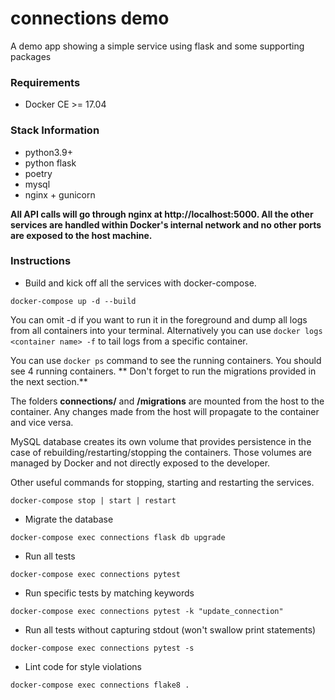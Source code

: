 # connections demo

A demo app showing a simple service using flask and some supporting packages

### Requirements

 * Docker CE >= 17.04

### Stack Information

* python3.9+
* python flask
* poetry
* mysql
* nginx + gunicorn

**All API calls will go through nginx at http://localhost:5000. All the other services are handled within Docker's internal network and no other ports are exposed to the host machine.**

### Instructions

- Build and kick off all the services with docker-compose.

```
docker-compose up -d --build
```

 You can omit -d if you want to run it in the foreground and dump all logs from all containers into your terminal. Alternatively you can use ```docker logs <container name> -f``` to tail logs from a specific container.

You can use ```docker ps``` command to see the running containers. You should see 4 running containers. ** Don't forget to run the migrations provided in the next section.**

The folders **connections/** and **/migrations** are mounted from the host to the container. Any changes made from the host will propagate to the container and vice versa.

MySQL database creates its own volume that provides persistence in the case of rebuilding/restarting/stopping the containers. Those volumes are managed by Docker and not directly exposed to the developer.

Other useful commands for stopping, starting and restarting the services.

```
docker-compose stop | start | restart
```

- Migrate the database
```
docker-compose exec connections flask db upgrade
```

- Run all tests
```
docker-compose exec connections pytest
```

- Run specific tests by matching keywords
```
docker-compose exec connections pytest -k "update_connection"
```

- Run all tests without capturing stdout (won't swallow print statements)
```
docker-compose exec connections pytest -s
```

- Lint code for style violations
```
docker-compose exec connections flake8 .
```
